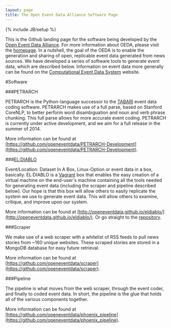 ```yaml
---
layout: page
title: The Open Event Data Alliance Software Page
---
```

{% include JB/setup %}

This is the Github landing page for the software being developed by the [Open Event Data Alliance](https://github.com/openeventdata). For more information about OEDA,
please visit the [homepage](http://openeventdata.org/). In a nutshell, the goal 
of the OEDA is to enable the generation and sharing of open, replicable event
data generated from news sources. We have developed a series
of software tools to generate event data, which are described below. Information on event
data more generally can be found on the [Computational Event Data System](http://eventdata.parusanalytics.com/)
website.

#Software

###PETRARCH

PETRARCH is the Python-language successor to the
[TABARI](http://eventdata.parusanalytics.com/software.dir/tabari.html) event
data coding software. PETRARCH makes use of a full parse, based on Stanford CoreNLP,
to better perform word disambiguation and noun and verb phrase chunking. This
full parse allows for more accurate event coding. PETRARCH is currently under
active development, and we aim for a full release in the summer of 2014.

More information can be found at
[https://github.com/openeventdata/PETRARCH-Development](https://github.com/openeventdata/PETRARCH-Development).

###[EL:DIABLO](http://openeventdata.github.io/eldiablo/)

Event/Location: Dataset In A Box, Linux-Option or event data in a box,
basically. EL:DIABLO is a [Vagrant](https://www.vagrantup.com/) box that
enables the easy creation of a virtual machine on the end-user's machine containing all the tools needed for generating event data (including the scraper and pipeline described below). Our hope is that this box will allow others to easily replicate the system we use to generate event data. This will allow others to examine, critique, and improve upon our system. 

More information can be found at
[http://openeventdata.github.io/eldiablo/](http://openeventdata.github.io/eldiablo/).
Or go straight to the [repository](http://openeventdata.github.io/eldiablo/).


###Scraper

We make use of a web scraper with a whitelist of RSS feeds to pull news stories
from ~160 unique websites. These scraped stories are stored in a MongoDB
database for easy future retrieval. 

More information can be found at [https://github.com/openeventdata/scraper](https://github.com/openeventdata/scraper).

###Pipeline

The pipeline is what moves from the web scraper, through the event coder, and
finally to coded event data. In short, the pipeline is the glue that holds all
of the various components together. 

More information can be found at
[https://github.com/openeventdata/phoenix_pipeline](https://github.com/openeventdata/phoenix_pipeline).
